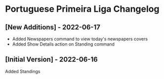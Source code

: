 # Portuguese Primeira Liga Changelog

## [New Additions] - 2022-06-17

- Added Newspapers command to view today's newspapers covers
- Added Show Details action on Standing command

## [Initial Version] - 2022-06-16

Added Standings
